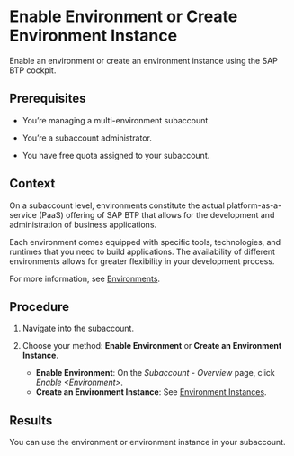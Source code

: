 <!-- loio78c14b6b8f80442994a3b20c92be188e -->

# Enable Environment or Create Environment Instance

Enable an environment or create an environment instance using the SAP BTP cockpit.



<a name="loio78c14b6b8f80442994a3b20c92be188e__prereq_cz5_5n1_lpb"/>

## Prerequisites

-   You’re managing a multi-environment subaccount.

-   You’re a subaccount administrator.

-   You have free quota assigned to your subaccount.




## Context

On a subaccount level, environments constitute the actual platform-as-a-service \(PaaS\) offering of SAP BTP that allows for the development and administration of business applications.

Each environment comes equipped with specific tools, technologies, and runtimes that you need to build applications. The availability of different environments allows for greater flexibility in your development process.

For more information, see [Environments](../10_concepts/environments-15547f7.md).



## Procedure

1.  Navigate into the subaccount.

2.  Choose your method: **Enable Environment** or **Create an Environment Instance**.

    -   **Enable Environment**: On the *Subaccount - Overview* page, click *Enable <Environment\>*.
    -   **Create an Environment Instance**: See [Environment Instances](https://help.sap.com/viewer/09cc82baadc542a688176dce601398de/Cloud/en-US/1d6897d22f90443c8a3f9f6c8bb41bb8.html).




<a name="loio78c14b6b8f80442994a3b20c92be188e__result_gj4_vq1_lpb"/>

## Results

You can use the environment or environment instance in your subaccount.

